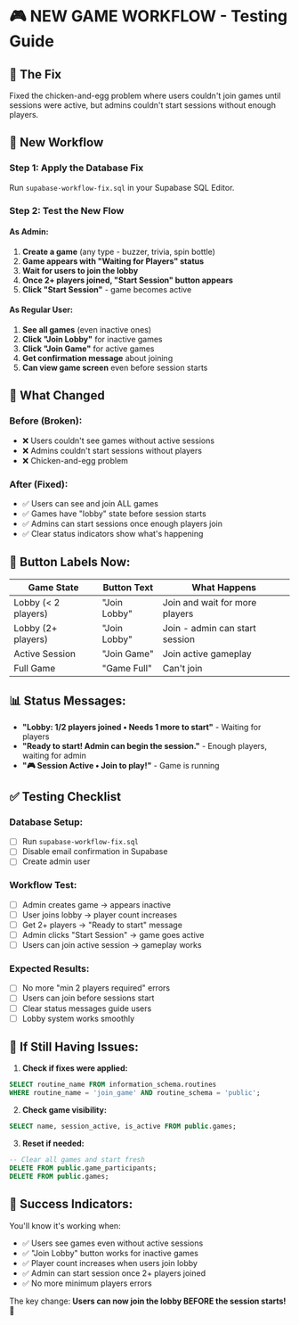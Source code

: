 # 🎮 NEW GAME WORKFLOW - Testing Guide

## 🔧 **The Fix**
Fixed the chicken-and-egg problem where users couldn't join games until sessions were active, but admins couldn't start sessions without enough players.

## 🚀 **New Workflow**

### **Step 1: Apply the Database Fix**
Run `supabase-workflow-fix.sql` in your Supabase SQL Editor.

### **Step 2: Test the New Flow**

#### **As Admin:**
1. **Create a game** (any type - buzzer, trivia, spin bottle)
2. **Game appears with "Waiting for Players" status**
3. **Wait for users to join the lobby**
4. **Once 2+ players joined, "Start Session" button appears**
5. **Click "Start Session"** - game becomes active

#### **As Regular User:**
1. **See all games** (even inactive ones)
2. **Click "Join Lobby"** for inactive games 
3. **Click "Join Game"** for active games
4. **Get confirmation message** about joining
5. **Can view game screen** even before session starts

## 📱 **What Changed**

### **Before (Broken):**
- ❌ Users couldn't see games without active sessions
- ❌ Admins couldn't start sessions without players
- ❌ Chicken-and-egg problem

### **After (Fixed):**
- ✅ Users can see and join ALL games
- ✅ Games have "lobby" state before session starts
- ✅ Admins can start sessions once enough players join
- ✅ Clear status indicators show what's happening

## 🎯 **Button Labels Now:**

| Game State | Button Text | What Happens |
|------------|-------------|--------------|
| Lobby (< 2 players) | "Join Lobby" | Join and wait for more players |
| Lobby (2+ players) | "Join Lobby" | Join - admin can start session |
| Active Session | "Join Game" | Join active gameplay |
| Full Game | "Game Full" | Can't join |

## 📊 **Status Messages:**

- **"Lobby: 1/2 players joined • Needs 1 more to start"** - Waiting for players
- **"Ready to start! Admin can begin the session."** - Enough players, waiting for admin
- **"🎮 Session Active • Join to play!"** - Game is running

## ✅ **Testing Checklist**

### Database Setup:
- [ ] Run `supabase-workflow-fix.sql`
- [ ] Disable email confirmation in Supabase
- [ ] Create admin user

### Workflow Test:
- [ ] Admin creates game → appears inactive
- [ ] User joins lobby → player count increases
- [ ] Get 2+ players → "Ready to start" message
- [ ] Admin clicks "Start Session" → game goes active
- [ ] Users can join active session → gameplay works

### Expected Results:
- [ ] No more "min 2 players required" errors
- [ ] Users can join before sessions start
- [ ] Clear status messages guide users
- [ ] Lobby system works smoothly

## 🐛 **If Still Having Issues:**

1. **Check if fixes were applied:**
```sql
SELECT routine_name FROM information_schema.routines 
WHERE routine_name = 'join_game' AND routine_schema = 'public';
```

2. **Check game visibility:**
```sql
SELECT name, session_active, is_active FROM public.games;
```

3. **Reset if needed:**
```sql
-- Clear all games and start fresh
DELETE FROM public.game_participants;
DELETE FROM public.games;
```

## 🎉 **Success Indicators:**

You'll know it's working when:
- ✅ Users see games even without active sessions
- ✅ "Join Lobby" button works for inactive games  
- ✅ Player count increases when users join lobby
- ✅ Admin can start session once 2+ players joined
- ✅ No more minimum players errors

The key change: **Users can now join the lobby BEFORE the session starts!** 🎯